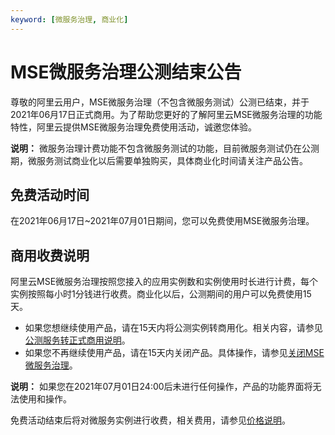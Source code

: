 ```yaml
---
keyword: [微服务治理, 商业化]
---
```


# MSE微服务治理公测结束公告

尊敬的阿里云用户，MSE微服务治理（不包含微服务测试）公测已结束，并于2021年06月17日正式商用。为了帮助您更好的了解阿里云MSE微服务治理的功能特性，阿里云提供MSE微服务治理免费使用活动，诚邀您体验。

**说明：** 微服务治理计费功能不包含微服务测试的功能，目前微服务测试仍在公测期，微服务测试商业化以后需要单独购买，具体商业化时间请关注产品公告。

## 免费活动时间

在2021年06月17日~2021年07月01日期间，您可以免费使用MSE微服务治理。

## 商用收费说明

阿里云MSE微服务治理按照您接入的应用实例数和实例使用时长进行计费，每个实例按照每小时1分钱进行收费。商业化以后，公测期间的用户可以免费使用15天。

-   如果您想继续使用产品，请在15天内将公测实例转商用化。相关内容，请参见[公测服务转正式商用说明](/cn.zh-CN/产品计费/微服务治理/公测服务转正式商用说明.md)。
-   如果您不再继续使用产品，请在15天内关闭产品。具体操作，请参见[关闭MSE微服务治理](/cn.zh-CN/动态与公告/关闭MSE微服务治理.md)。

**说明：** 如果您在2021年07月01日24:00后未进行任何操作，产品的功能界面将无法使用和操作。

免费活动结束后将对微服务实例进行收费，相关费用，请参见[价格说明](/cn.zh-CN/产品计费/微服务治理/价格说明.md)。

